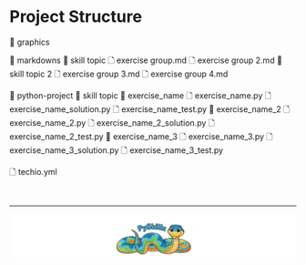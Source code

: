 # Project Structure

📁 graphics

📁 markdowns
    📁 skill topic
        🗋 exercise group.md
        🗋 exercise group 2.md
    📁 skill topic 2
        🗋 exercise group 3.md
        🗋 exercise group 4.md

📁 python-project
    📁 skill topic
        📁 exercise_name
            🗋 exercise_name.py
            🗋 exercise_name_solution.py
            🗋 exercise_name_test.py
        📁 exercise_name_2
            🗋 exercise_name_2.py
            🗋 exercise_name_2_solution.py
            🗋 exercise_name_2_test.py
        📁 exercise_name_3
            🗋 exercise_name_3.py
            🗋 exercise_name_3_solution.py
            🗋 exercise_name_3_test.py

🗋 techio.yml

<BR>

************

[![Skillz Catalog](../../graphics/PySkillzFooter.png)](skillz-catalog)
